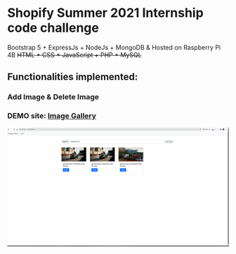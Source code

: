 # Shopify Summer 2021 Internship code challenge

Bootstrap 5 + ExpressJs + NodeJs + MongoDB & Hosted on Raspberry Pi 4B
<del>HTML + CSS + JavaScript + PHP + MySQL</del> 

## Functionalities implemented:

### Add Image & Delete Image

### DEMO site: [Image Gallery](http://ca.codetalker.cf/)

![Demo Image](demo.gif)
